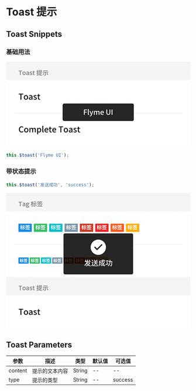 # Toast 提示

## Toast Snippets

### 基础用法

![](/doc/img/toast/toast.png)

```javascript
this.$toast('Flyme UI');
```

### 带状态提示

```javascript
this.$toast('发送成功', 'success');
```

![](/doc/img/toast/toast-success.png)

## Toast Parameters

|  参数  |  描述  |  类型  |  默认值  | 可选值  |
|  -----  |  -----  |  -----  |  -----  |  -----  |
|  content  |  提示的文本内容  |  String  |  --  |  --  |
|  type  |  提示的类型  |  String  |  --  |  success  |